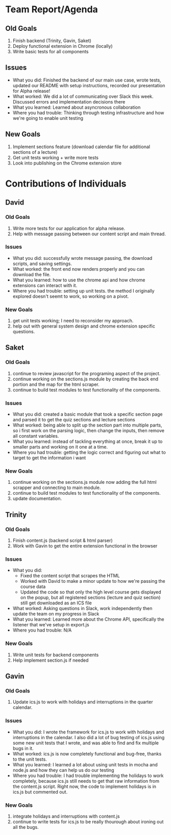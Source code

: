 # Team Report/Agenda
## Old Goals
1. Finish backend (Trinity, Gavin, Saket)
2. Deploy functional extension in Chrome (locally)
3. Write basic tests for all components

## Issues
- What you did: Finished the backend of our main use case, wrote tests, updated our README with setup instructions, recorded our presentation for Alpha release!
- What worked: We did a lot of communicating over Slack this week. Discussed errors and implementation decisions there
- What you learned: Learned about asyncronous collaboration
- Where you had trouble: Thinking through testing infrastructure and how we're going to enable unit testing
## New Goals
1. Implement sections feature (download calendar file for additional sections of a lecture)
2. Get unit tests working + write more tests
3. Look into publishing on the Chrome extension store

# Contributions of Individuals

## David
### Old Goals
1. Write more tests for our application for alpha release.
2. Help with message passing between our content script and main thread.
### Issues
- What you did: successfully wrote message passing, the download scripts, and saving settings.
- What worked: the front end now renders properly and you can download the file.
- What you learned: how to use the chrome api and how chrome extensions can interact with it.
- Where you had trouble: setting up unit tests. the method I originally explored doesn't seemt to work, so working on a pivot.
### New Goals
1. get unit tests working; I need to reconsider my approach.
2. help out with general system design and chrome extension specific questions.

## Saket
### Old Goals
1. continue to review javascript for the programing aspect of the project.
2. continue working on the sections.js module by creating the back end portion and the map for the html scraper.
3. continue to build test modules to test functionality of the components.
### Issues
- What you did: created a basic module that took a specific section page and parsed it to get the quiz sections and lecture sections
- What worked: being able to split up the section part into multiple parts, so i first work on the parsing logic, then change the inputs, then remove all constant variables.
- What you learned: instead of tackling everything at once, break it up to smaller parts and working on it one at a time. 
- Where you had trouble: getting the logic correct and figuring out what to target to get the information i want
### New Goals
1. continue working on the sections.js module now adding the full html scrapper and connecting to main module.
2. continue to build test modules to test functionality of the components.
3. update documentation.

## Trinity
### Old Goals
1. Finish content.js (backend script & html parser)
2. Work with Gavin to get the entire extension functional in the browser

### Issues
- What you did:
    - Fixed the content script that scrapes the HTML
    - Worked with David to make a minor update to how we're passing the course data
    - Updated the code so that only the high level course gets displayed on the popup, but all registered sections (lecture and quiz section) still get downloaded as an ICS file
- What worked: Asking questions in Slack, work independently then update the team on my progress in Slack
- What you learned: Learned more about the Chrome API, specifically the listener that we've setup in export.js
- Where you had trouble: N/A
### New Goals
1. Write unit tests for backend components
2. Help implement section.js if needed

## Gavin
### Old Goals
1. Update ics.js to work with holidays and interruptions in the quarter calendar.
### Issues
- What you did: I wrote the framework for ics.js to work with holidays and interruptions in the calendar. I also did a lot
of bug testing of ics.js using some new unit tests that I wrote, and was able to find and fix multiple bugs in it. 
- What worked: ics.js is now completely functional and bug-free, thanks to the unit tests.
- What you learned: I learned a lot about using unit tests in mocha and node.js and how they can help us do our testing
- Where you had trouble: I had trouble implementing the holidays to work completely, because ics.js still needs to get that raw
information from the content.js script. Right now, the code to implement holidays is in ics.js but commented out.
### New Goals
1. integrate holidays and interruptions with content.js
2. continue to write tests for ics.js to be really thourough about ironing out all the bugs.

